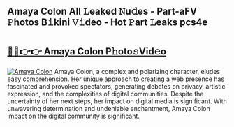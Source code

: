 ## Amaya Colon All 𝙻eaked 𝙽u𝚍es - Part-aFV 𝙿hotos B𝚒kini 𝚅𝚒deo - Hot 𝙿art 𝙻eaks pcs4e

# <h2><a href="http://ld0puz.urlbe.top/?page=Amaya+Colon">🔗🔗👉👉 Amaya Colon P𝚑oto𝚜Vid𝚎o</a></h2>

[![Amaya Colon](https://i.imgur.com/eBuTRDB.gif)](http://ld0puz.urlbe.top/?page=Amaya+Colon)
Amaya Colon, a complex and polarizing character, eludes easy comprehension. Her unique approach to creating a web presence has fascinated and provoked spectators, generating debates on privacy, artistic expression, and the complexities of digital communities. Despite the uncertainty of her next steps, her impact on digital media is significant. With unwavering determination and undeniable enchantment, Amaya Colon impact on the digital community is significant.
